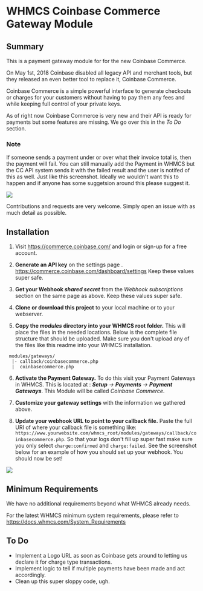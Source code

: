 # WHMCS Coinbase Commerce Gateway Module #

## Summary ##

This is a payment gateway module for for the new Coinbase Commerce. 

On May 1st, 2018 Coinbase disabled all legacy API and merchant tools, but they released an even better tool to replace it, 
Coinbase Commerce. 

Coinbase Commerce is a simple powerful interface to generate checkouts or charges for your customers without having to pay 
them any fees and while keeping full control of your private keys.

As of right now Coinbase Commerce is very new and their API is ready for payments but some features are missing. We go over 
this in the _To Do_ section.

### Note

If someone sends a payment under or over what their invoice total is, 
then the payment will fail. You can still manually add the Payment in WHMCS but the CC API system sends it with the failed 
result and the user is notifed of this as well. Just like this screenshot. Ideally we wouldn't want this to happen and if 
anyone has some suggetsion around this please suggest it.

<img src="https://i.imgur.com/F06xuCx.jpg">

Contributions and requests are very welcome. Simply open an issue with as much detail as possible.

## Installation ##

1. Visit https://commerce.coinbase.com/ and login or sign-up for a free account.

2. **Generate an API key** on the settings page . https://commerce.coinbase.com/dashboard/settings Keep these values super safe.

3. **Get your Webhook _shared secret_** from the _Webhook subscriptions_ section on the same page as above. Keep these values super safe.

4. **Clone or download this project** to your local machine or to your webserver.

5. **Copy the _modules_ directory into your WHMCS root folder.** This will place the files in the needed locations. 
Below is the complete file structure that should be uploaded. Make sure you don't upload any of the files like this 
readme into your WHMCS installation.

```
 modules/gateways/
  |- callback/coinbasecommerce.php
  |  coinbasecommerce.php
```

6. **Activate the Payment Gateway.** To do this visit your Payment Gateways in WHMCS. This is located at
: _**Setup** -> **Payments** -> **Payment Gateways**_. This Module will be called _Coinbase Commerce_.

7. **Customize your gateway settings** with the information we gathered above.

8. **Update your webhook URL to point to your callback file.** Paste the full URI of where your callback file is something like: `https://www.yourwebsite.com/whmcs_root/modules/gateways/callback/coinbasecommerce.php`. So that your logs don't fill up super fast make sure you only select `charge:confirmed` and `charge:failed`. See the screenshot below for an example of how you should set up your webhook. You should now be set!

<img src="https://i.imgur.com/qoOJlzw.jpg">

## Minimum Requirements ##

We have no additional requirements beyond what WHMCS already needs.

For the latest WHMCS minimum system requirements, please refer to
https://docs.whmcs.com/System_Requirements

## To Do ##

* Implement a Logo URL as soon as Coinbase gets around to letting us declare it for charge type transactions.
* Implement logic to tell if multiple payments have been made and act accordingly.
* Clean up this super sloppy code, ugh.

